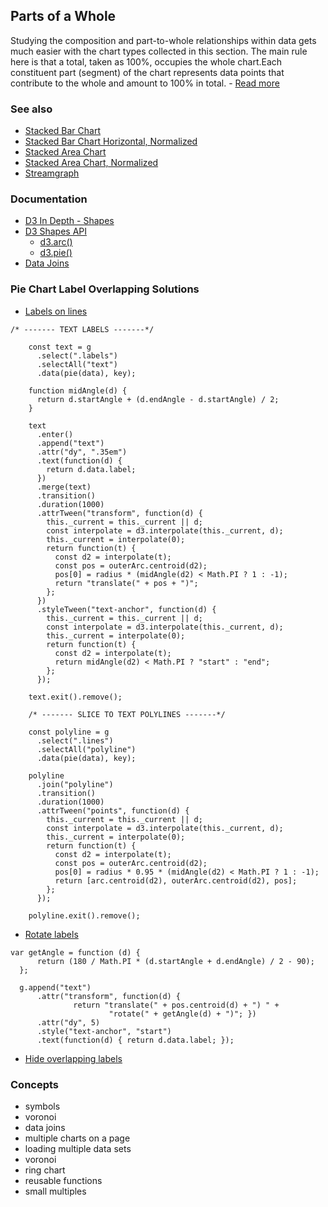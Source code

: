 ## Parts of a Whole
Studying the composition and part-to-whole relationships within data gets much easier with the chart types collected in this section. The main rule here is that a total, taken as 100%, occupies the whole chart.Each constituent part (segment) of the chart represents data points that contribute to the whole and amount to 100% in total. - <a href="https://www.anychart.com/chartopedia/usage-type/chart-to-show-part-of-the-whole/">Read more</a>

### See also
- <a href="https://observablehq.com/@d3/stacked-bar-chart">Stacked Bar Chart</a>
- <a href="https://observablehq.com/@d3/stacked-normalized-horizontal-bar">Stacked Bar Chart Horizontal, Normalized
- <a href="https://observablehq.com/@d3/stacked-area-chart">Stacked Area Chart</a>
- <a href="https://observablehq.com/@d3/normalized-stacked-area-chart">Stacked Area Chart, Normalized</a>
- <a href="https://observablehq.com/@d3/streamgraph">Streamgraph</a>


### Documentation
- <a href="https://www.d3indepth.com/shapes/">D3 In Depth - Shapes</a>
- <a href="https://github.com/d3/d3-shape">D3 Shapes API</a>
    - <a href="https://github.com/d3/d3-shape#arcs">d3.arc()</a>
    - <a href="https://github.com/d3/d3-shape#arcs">d3.pie()</a>
- <a href="https://observablehq.com/@d3/selection-join">Data Joins</a> 

### Pie Chart Label Overlapping Solutions
- <a href="https://observablehq.com/@mast4461/d3-donut-chart-labels">Labels on lines</a>
```
/* ------- TEXT LABELS -------*/

    const text = g
      .select(".labels")
      .selectAll("text")
      .data(pie(data), key);

    function midAngle(d) {
      return d.startAngle + (d.endAngle - d.startAngle) / 2;
    }

    text
      .enter()
      .append("text")
      .attr("dy", ".35em")
      .text(function(d) {
        return d.data.label;
      })
      .merge(text)
      .transition()
      .duration(1000)
      .attrTween("transform", function(d) {
        this._current = this._current || d;
        const interpolate = d3.interpolate(this._current, d);
        this._current = interpolate(0);
        return function(t) {
          const d2 = interpolate(t);
          const pos = outerArc.centroid(d2);
          pos[0] = radius * (midAngle(d2) < Math.PI ? 1 : -1);
          return "translate(" + pos + ")";
        };
      })
      .styleTween("text-anchor", function(d) {
        this._current = this._current || d;
        const interpolate = d3.interpolate(this._current, d);
        this._current = interpolate(0);
        return function(t) {
          const d2 = interpolate(t);
          return midAngle(d2) < Math.PI ? "start" : "end";
        };
      });

    text.exit().remove();

    /* ------- SLICE TO TEXT POLYLINES -------*/

    const polyline = g
      .select(".lines")
      .selectAll("polyline")
      .data(pie(data), key);

    polyline
      .join("polyline")
      .transition()
      .duration(1000)
      .attrTween("points", function(d) {
        this._current = this._current || d;
        const interpolate = d3.interpolate(this._current, d);
        this._current = interpolate(0);
        return function(t) {
          const d2 = interpolate(t);
          const pos = outerArc.centroid(d2);
          pos[0] = radius * 0.95 * (midAngle(d2) < Math.PI ? 1 : -1);
          return [arc.centroid(d2), outerArc.centroid(d2), pos];
        };
      });

    polyline.exit().remove();
```
- <a href="http://jsfiddle.net/2uT7F/">Rotate labels</a>
```
var getAngle = function (d) {
      return (180 / Math.PI * (d.startAngle + d.endAngle) / 2 - 90);
  };
  
  g.append("text")
      .attr("transform", function(d) { 
              return "translate(" + pos.centroid(d) + ") " +
                      "rotate(" + getAngle(d) + ")"; }) 
      .attr("dy", 5) 
      .style("text-anchor", "start")
      .text(function(d) { return d.data.label; });
```
- <a href="https://stackoverflow.com/a/19801529">Hide overlapping labels</a>

### Concepts
- symbols
- voronoi
- data joins
- multiple charts on a page
- loading multiple data sets
- voronoi
- ring chart
- reusable functions
- small multiples